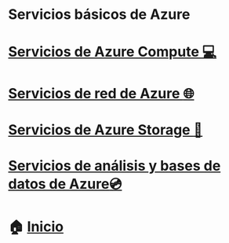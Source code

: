 # Servicios básicos de Azure

# [Servicios de Azure Compute :computer:](https://github.com/JazminQuino/SummerCloud-Grupo-2/blob/main/contenido/compute.md)
# [Servicios de red de Azure :globe_with_meridians:](https://github.com/JazminQuino/SummerCloud-Grupo-2/blob/main/contenido/networking.md)
# [Servicios de Azure Storage :file_folder:](https://github.com/JazminQuino/SummerCloud-Grupo-2/blob/main/contenido/strorage.md)
# [Servicios de análisis y bases de datos de Azure:cd:]()



# :house: [Inicio](https://github.com/JazminQuino/SummerCloud-Grupo-2)